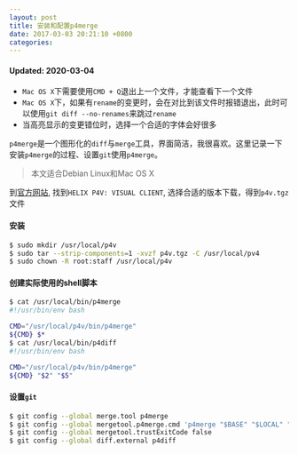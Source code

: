 ```yaml
---
layout: post
title: 安装和配置p4merge
date: 2017-03-03 20:21:10 +0800
categories: 
---
```


#### Updated: 2020-03-04

* `Mac OS X`下需要使用`CMD + Q`退出上一个文件，才能查看下一个文件
* `Mac OS X`下，如果有`rename`的变更时，会在对比到该文件时报错退出，此时可以使用`git diff --no-renames`来跳过`rename`
* 当高亮显示的变更错位时，选择一个合适的字体会好很多

`p4merge`是一个图形化的`diff`与`merge`工具，界面简洁，我很喜欢。这里记录一下安装`p4merge`的过程、设置`git`使用`p4merge`。

> 本文适合Debian Linux和Mac OS X

到[官方网站](https://www.perforce.com/downloads/helix#clients), 找到`HELIX P4V: VISUAL CLIENT`, 选择合适的版本下载，得到`p4v.tgz`文件

#### 安装

``` bash
$ sudo mkdir /usr/local/p4v
$ sudo tar --strip-components=1 -xvzf p4v.tgz -C /usr/local/pv4
$ sudo chown -R root:staff /usr/local/p4v
```

#### 创建实际使用的shell脚本

``` bash
$ cat /usr/local/bin/p4merge
#!/usr/bin/env bash

CMD="/usr/local/p4v/bin/p4merge"
${CMD} $*
$ cat /usr/local/bin/p4diff
#!/usr/bin/env bash

CMD="/usr/local/p4v/bin/p4merge"
${CMD} "$2" "$5"
```

#### 设置`git`
``` bash
$ git config --global merge.tool p4merge
$ git config --global mergetool.p4merge.cmd 'p4merge "$BASE" "$LOCAL" "$REMOTE" "$MERGED"'
$ git config --global mergetool.trustExitCode false
$ git config --global diff.external p4diff
```
